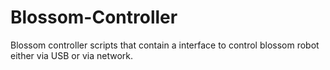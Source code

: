 # Blossom-Controller
Blossom controller scripts that contain a interface to control blossom robot either via USB or via network.
